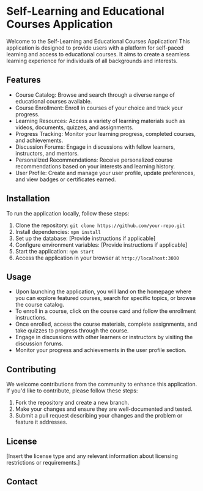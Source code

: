 # Self-Learning and Educational Courses Application

Welcome to the Self-Learning and Educational Courses Application! This application is designed to provide users with a platform for self-paced learning and access to educational courses. It aims to create a seamless learning experience for individuals of all backgrounds and interests.

## Features 

- Course Catalog: Browse and search through a diverse range of educational courses available.
- Course Enrollment: Enroll in courses of your choice and track your progress.
- Learning Resources: Access a variety of learning materials such as videos, documents, quizzes, and assignments.
- Progress Tracking: Monitor your learning progress, completed courses, and achievements.
- Discussion Forums: Engage in discussions with fellow learners, instructors, and mentors.
- Personalized Recommendations: Receive personalized course recommendations based on your interests and learning history.
- User Profile: Create and manage your user profile, update preferences, and view badges or certificates earned.

## Installation

To run the application locally, follow these steps:

1. Clone the repository: `git clone https://github.com/your-repo.git`
2. Install dependencies: `npm install`
3. Set up the database: [Provide instructions if applicable]
4. Configure environment variables: [Provide instructions if applicable]
5. Start the application: `npm start`
6. Access the application in your browser at `http://localhost:3000`

## Usage

- Upon launching the application, you will land on the homepage where you can explore featured courses, search for specific topics, or browse the course catalog.
- To enroll in a course, click on the course card and follow the enrollment instructions.
- Once enrolled, access the course materials, complete assignments, and take quizzes to progress through the course.
- Engage in discussions with other learners or instructors by visiting the discussion forums.
- Monitor your progress and achievements in the user profile section.

## Contributing

We welcome contributions from the community to enhance this application. If you'd like to contribute, please follow these steps:

1. Fork the repository and create a new branch.
2. Make your changes and ensure they are well-documented and tested.
3. Submit a pull request describing your changes and the problem or feature it addresses.

## License

[Insert the license type and any relevant information about licensing restrictions or requirements.]

## Contact
